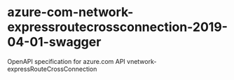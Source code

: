 # azure-com-network-expressroutecrossconnection-2019-04-01-swagger
OpenAPI specification for azure.com API vnetwork-expressRouteCrossConnection
